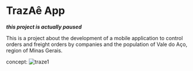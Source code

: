 
# TrazAê App

***this project is actually paused***


This is a project about the development of a mobile application to control orders and freight orders by companies and the population of Vale do Aço, region of Minas Gerais.


concept:
![traze1](https://user-images.githubusercontent.com/6353762/113615827-bd151380-962a-11eb-92a6-9f5696d76406.png)
